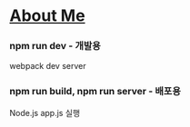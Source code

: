 # [About Me](https://port-0-aboutme-9z2ygb26lcbwua9l.gksl2.cloudtype.app/)

### npm run dev - 개발용

webpack dev server

### npm run build, npm run server - 배포용

Node.js app.js 실행

